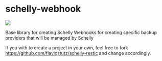 # schelly-webhook

[<img src="https://goreportcard.com/badge/github.com/flaviostutz/schelly-webhook"/>](https://goreportcard.com/report/github.com/flaviostutz/schelly-webhook)

Base library for creating Schelly Webhooks for creating specific backup providers that will be managed by Schelly

If you with to create a project in your own, feel free to fork https://github.com/flaviostutz/schelly-restic and change accordingly.
